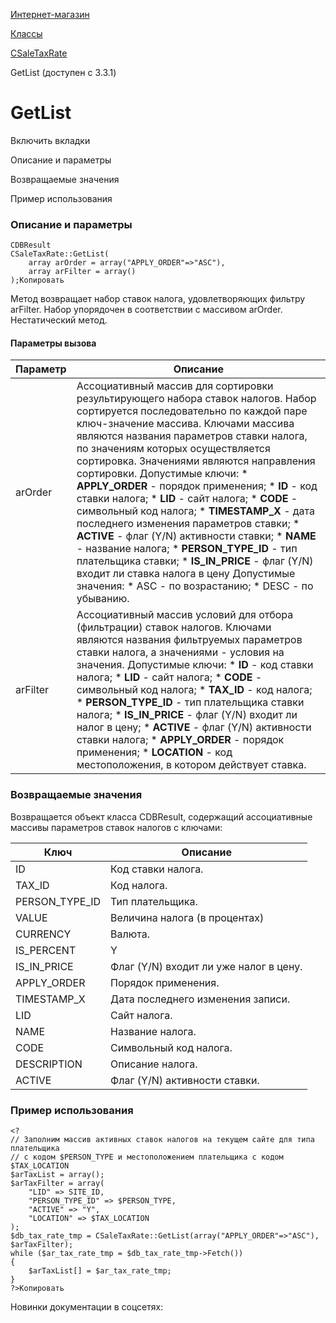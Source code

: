 [Интернет-магазин](/api_help/sale/index.php)

[Классы](/api_help/sale/classes/index.php)

[CSaleTaxRate](/api_help/sale/classes/csaletaxrate/index.php)

GetList (доступен с 3.3.1)

GetList
=======

Включить вкладки

Описание и параметры

Возвращаемые значения

Пример использования

### Описание и параметры

```
CDBResult
CSaleTaxRate::GetList(
	array arOrder = array("APPLY_ORDER"=>"ASC"),
	array arFilter = array()
);Копировать
```

Метод возвращает набор ставок налога, удовлетворяющих фильтру arFilter. Набор упорядочен в соответствии с массивом arOrder. Нестатический метод.

#### Параметры вызова

| Параметр | Описание |
| --- | --- |
| arOrder | Ассоциативный массив для сортировки результирующего набора ставок налогов. Набор сортируется последовательно по каждой паре ключ-значение массива. Ключами массива являются названия параметров ставки налога, по значениям которых осуществляется сортировка. Значениями являются направления сортировки.   Допустимые ключи:  * **APPLY\_ORDER** - порядок применения; * **ID** - код ставки налога; * **LID** - сайт налога; * **CODE** - символьный код налога; * **TIMESTAMP\_X** - дата последнего изменения параметров ставки; * **ACTIVE** - флаг (Y/N) активности ставки; * **NAME** - название налога; * **PERSON\_TYPE\_ID** - тип плательщика ставки; * **IS\_IN\_PRICE** - флаг (Y/N) входит ли ставка налога в цену  Допустимые значения:  * ASC - по возрастанию; * DESC - по убыванию. |
| arFilter | Ассоциативный массив условий для отбора (фильтрации) ставок налогов. Ключами являются названия фильтруемых параметров ставки налога, а значениями - условия на значения.   Допустимые ключи:  * **ID** - код ставки налога; * **LID** - сайт налога; * **CODE** - символьный код налога; * **TAX\_ID** - код налога; * **PERSON\_TYPE\_ID** - тип плательщика ставки налога; * **IS\_IN\_PRICE** - флаг (Y/N) входит ли налог в цену; * **ACTIVE** - флаг (Y/N) активности ставки налога; * **APPLY\_ORDER** - порядок применения; * **LOCATION** - код местоположения, в котором действует ставка. |

### Возвращаемые значения

Возвращается объект класса CDBResult, содержащий ассоциативные массивы параметров ставок налогов с ключами:

| Ключ | Описание |
| --- | --- |
| ID | Код ставки налога. |
| TAX\_ID | Код налога. |
| PERSON\_TYPE\_ID | Тип плательщика. |
| VALUE | Величина налога (в процентах) |
| CURRENCY | Валюта. |
| IS\_PERCENT | Y |
| IS\_IN\_PRICE | Флаг (Y/N) входит ли уже налог в цену. |
| APPLY\_ORDER | Порядок применения. |
| TIMESTAMP\_X | Дата последнего изменения записи. |
| LID | Сайт налога. |
| NAME | Название налога. |
| CODE | Символьный код налога. |
| DESCRIPTION | Описание налога. |
| ACTIVE | Флаг (Y/N) активности ставки. |

### Пример использования

```
<?
// Заполним массив активных ставок налогов на текущем сайте для типа плательщика 
// с кодом $PERSON_TYPE и местоположением плательщика с кодом $TAX_LOCATION
$arTaxList = array();
$arTaxFilter = array(
	"LID" => SITE_ID,
	"PERSON_TYPE_ID" => $PERSON_TYPE,
	"ACTIVE" => "Y",
	"LOCATION" => $TAX_LOCATION
);
$db_tax_rate_tmp = CSaleTaxRate::GetList(array("APPLY_ORDER"=>"ASC"), $arTaxFilter);
while ($ar_tax_rate_tmp = $db_tax_rate_tmp->Fetch())
{
	$arTaxList[] = $ar_tax_rate_tmp;
}
?>Копировать
```

Новинки документации в соцсетях: